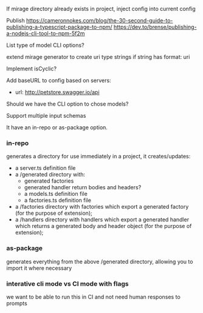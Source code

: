 If mirage directory already exists in project, inject config into current config

Publish
https://cameronnokes.com/blog/the-30-second-guide-to-publishing-a-typescript-package-to-npm/
https://dev.to/brense/publishing-a-nodejs-cli-tool-to-npm-5f2m

List type of model CLI options?

extend mirage generator to create uri type strings if string has format: uri

Implement isCyclic?

Add baseURL to config based on
servers:

- url: http://petstore.swagger.io/api

Should we have the CLI option to chose models?

Support multiple input schemas

It have an in-repo or as-package option.

### in-repo

generates a directory for use immediately in a project, it creates/updates:

- a server.ts definition file
- a /generated directory with:
  - generated factories
  - generated handler return bodies and headers?
  - a models.ts definition file
  - a factories.ts definition file
- a /factories directory with factories which export a generated factory (for the purpose of extension);
- a /handlers directory with handlers which export a generated handler which returns a generated body and header object (for the purpose of extension);

### as-package

generates everything from the above /generated directory, allowing you to import it where necessary

### interative cli mode vs CI mode with flags

we want to be able to run this in CI and not need human responses to prompts
